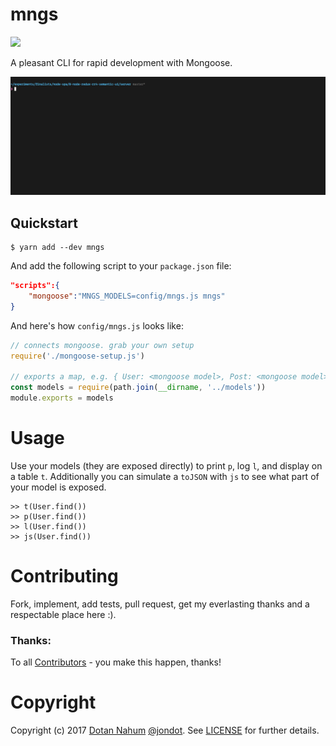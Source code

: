 # mngs

<img src="https://travis-ci.org/jondot/mngs.svg?branch=master">

A pleasant CLI for rapid development with Mongoose.

![](media/mngs.gif)


## Quickstart

```
$ yarn add --dev mngs
```

And add the following script to your `package.json` file:

```json
"scripts":{
    "mongoose":"MNGS_MODELS=config/mngs.js mngs"
}
```

And here's how `config/mngs.js` looks like:

```javascript
// connects mongoose. grab your own setup
require('./mongoose-setup.js')

// exports a map, e.g. { User: <mongoose model>, Post: <mongoose model> }
const models = require(path.join(__dirname, '../models'))
module.exports = models
```

# Usage

Use your models (they are exposed directly) to print `p`, log `l`, and display on a table `t`.
Additionally you can simulate a `toJSON` with `js` to see what part of your model is exposed.

```
>> t(User.find())
>> p(User.find())
>> l(User.find())
>> js(User.find())
```


# Contributing

Fork, implement, add tests, pull request, get my everlasting thanks and a respectable place here :).


### Thanks:

To all [Contributors](https://github.com/jondot/mngs/graphs/contributors) - you make this happen, thanks!


# Copyright

Copyright (c) 2017 [Dotan Nahum](http://gplus.to/dotan) [@jondot](http://twitter.com/jondot). See [LICENSE](LICENSE) for further details.
